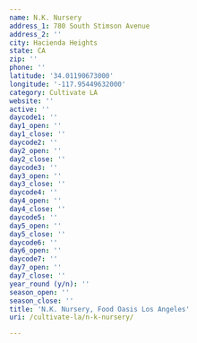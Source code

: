 ```yaml
---
name: N.K. Nursery
address_1: 780 South Stimson Avenue
address_2: ''
city: Hacienda Heights
state: CA
zip: ''
phone: ''
latitude: '34.01190673000'
longitude: '-117.95449632000'
category: Cultivate LA
website: ''
active: ''
daycode1: ''
day1_open: ''
day1_close: ''
daycode2: ''
day2_open: ''
day2_close: ''
daycode3: ''
day3_open: ''
day3_close: ''
daycode4: ''
day4_open: ''
day4_close: ''
daycode5: ''
day5_open: ''
day5_close: ''
daycode6: ''
day6_open: ''
daycode7: ''
day7_open: ''
day7_close: ''
year_round (y/n): ''
season_open: ''
season_close: ''
title: 'N.K. Nursery, Food Oasis Los Angeles'
uri: /cultivate-la/n-k-nursery/

---
```

